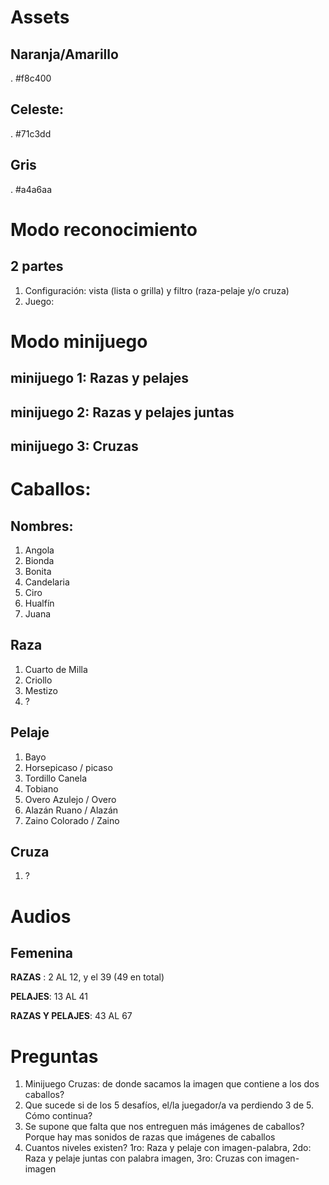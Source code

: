 # Assets

## Naranja/Amarillo
. #f8c400

## Celeste:
. #71c3dd 

## Gris
. #a4a6aa

# Modo reconocimiento

## 2 partes
1. Configuración: vista (lista o grilla) y filtro (raza-pelaje y/o cruza)
2. Juego: 

# Modo minijuego


## minijuego 1: Razas y pelajes

## minijuego 2: Razas y pelajes juntas

## minijuego 3: Cruzas


# Caballos:

## Nombres:
1. Angola
2. Bionda
3. Bonita
4. Candelaria
5. Ciro
6. Hualfín
7. Juana

## Raza
1. Cuarto de Milla
2. Criollo
3. Mestizo
4. ?

## Pelaje
1. Bayo
2. Horsepicaso / picaso
3. Tordillo Canela 
4. Tobiano 
5. Overo Azulejo / Overo
6. Alazán Ruano / Alazán
7. Zaino Colorado / Zaino

## Cruza
1. ?



# Audios

## Femenina

**RAZAS** : 2 AL 12, y el 39 (49 en total)

**PELAJES**: 13 AL 41

**RAZAS Y PELAJES**: 43 AL 67

# Preguntas

1. Minijuego Cruzas: de donde sacamos la imagen que contiene a los dos caballos? 
2. Que sucede si de los 5 desafíos, el/la juegador/a va perdiendo 3 de 5. Cómo continua?
3. Se supone que falta que nos entreguen más imágenes de caballos? Porque hay mas sonidos de razas que imágenes de caballos 
4. Cuantos niveles existen? 1ro: Raza y pelaje con imagen-palabra, 2do: Raza y pelaje juntas con palabra imagen, 3ro: Cruzas con imagen-imagen

